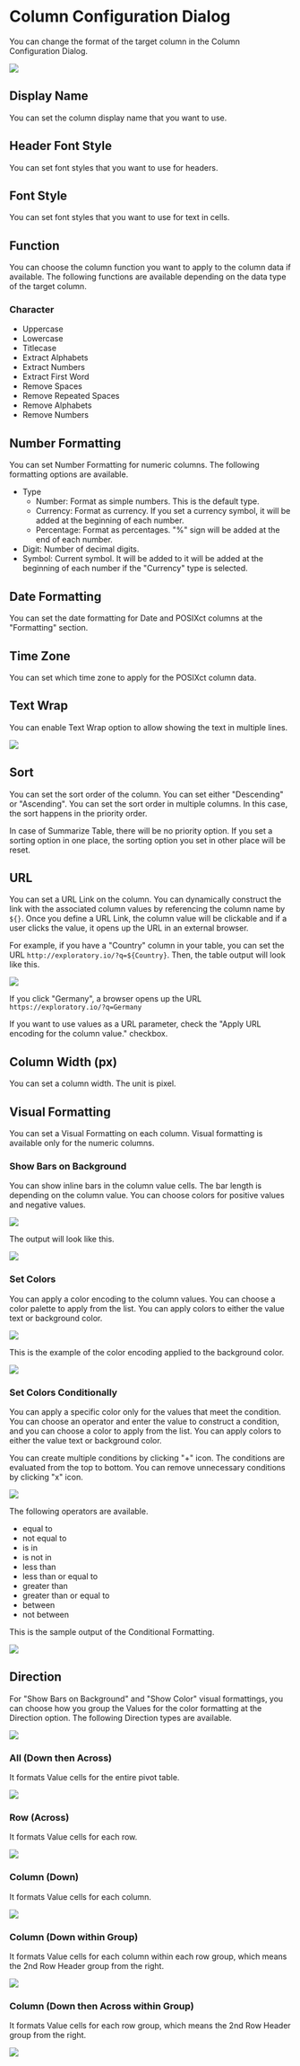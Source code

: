 # Column Configuration Dialog 

You can change the format of the target column in the Column Configuration Dialog. 

![](images/cconf8.png)



## Display Name 

You can set the column display name that you want to use. 

## Header Font Style

You can set font styles that you want to use for headers.

## Font Style

You can set font styles that you want to use for text in cells.


## Function 

You can choose the column function you want to apply to the column data if available. The following functions are available depending on the data type of the target column. 

### Character 

* Uppercase
* Lowercase
* Titlecase
* Extract Alphabets
* Extract Numbers
* Extract First Word
* Remove Spaces
* Remove Repeated Spaces
* Remove Alphabets
* Remove Numbers




## Number Formatting

You can set Number Formatting for numeric columns. The following formatting options are available. 

* Type
  * Number: Format as simple numbers. This is the default type.
  * Currency: Format as currency. If you set a currency symbol, it will be added at the beginning of each number. 
  * Percentage: Format as percentages. "%" sign will be added at the end of each number. 
* Digit: Number of decimal digits.
* Symbol: Current symbol. It will be added to it will be added at the beginning of each number if the "Currency" type is selected. 


## Date Formatting
You can set the date formatting for Date and POSIXct columns at the "Formatting" section. 

## Time Zone
You can set which time zone to apply for the POSIXct column data.

## Text Wrap

You can enable Text Wrap option to allow showing the text in multiple lines. 

![](images/cconf15.png)



## Sort 

You can set the sort order of the column. You can set either "Descending" or "Ascending". You can set the sort order in multiple columns. In this case, the sort happens in the priority order. 

In case of Summarize Table, there will be no priority option. If you set a sorting option in one place, the sorting option you set in other place will be reset. 


## URL

You can set a URL Link on the column. You can dynamically construct the link with the associated column values by referencing the column name by `${}`. Once you define a URL Link, the column value will be clickable and if a user clicks the value, it opens up the URL in an external browser. 

For example, if you have a "Country" column in your table, you can set the URL `http://exploratory.io/?q=${Country}`. Then, the table output will look like this.

![](images/cconf14.png)


If you click "Germany", a browser opens up the URL `https://exploratory.io/?q=Germany`


If you want to use values as a URL parameter, check the "Apply URL encoding for the column value." checkbox.



## Column Width (px)

You can set a column width. The unit is pixel. 



## Visual Formatting 

You can set a Visual Formatting on each column. Visual formatting is available only for the numeric columns. 

### Show Bars on Background

You can show inline bars in the column value cells. The bar length is depending on the column value. You can choose colors for positive values and negative values.  

![](images/cconf8.png)

The output will look like this. 

![](images/cconf11.png)


### Set Colors

You can apply a color encoding to the column values. You can choose a color palette to apply from the list. You can apply colors to either the value text or background color. 


![](images/cconf9.png)

This is the example of the color encoding applied to the background color. 


![](images/cconf12.png)

### Set Colors Conditionally

You can apply a specific color only for the values that meet the condition. You can choose an operator and enter the value to construct a condition, and you can choose a color to apply from the list. You can apply colors to either the value text or background color. 

You can create multiple conditions by clicking "+" icon. The conditions are evaluated from the top to bottom. You can remove unnecessary conditions by clicking "x" icon.


![](images/cconf10.png)

The following operators are available. 

* equal to
* not equal to
* is in
* is not in
* less than
* less than or equal to
* greater than
* greater than or equal to
* between
* not between



This is the sample output of the Conditional Formatting. 

![](images/cconf13.png)







## Direction

For "Show Bars on Background" and "Show Color" visual formattings, you can choose how you group the Values for the color formatting at the Direction option. The following Direction types are available.



![](images/cconf-direction.png)








### All (Down then Across)


It formats Value cells for the entire pivot table. 

![](images/cconf-direction-all.png)



### Row (Across)

It formats Value cells for each row. 

![](images/cconf-direction-row.png)



### Column (Down)

It formats Value cells for each column. 

![](images/cconf-direction-col.png)



### Column (Down within Group)

It formats Value cells for each column within each row group, which means the 2nd Row Header group from the right.  

![](images/cconf-direction-colg.png)


### Column (Down then Across within Group)


It formats Value cells for each row group, which means the 2nd Row Header group from the right.  


![](images/cconf-direction-group.png)

